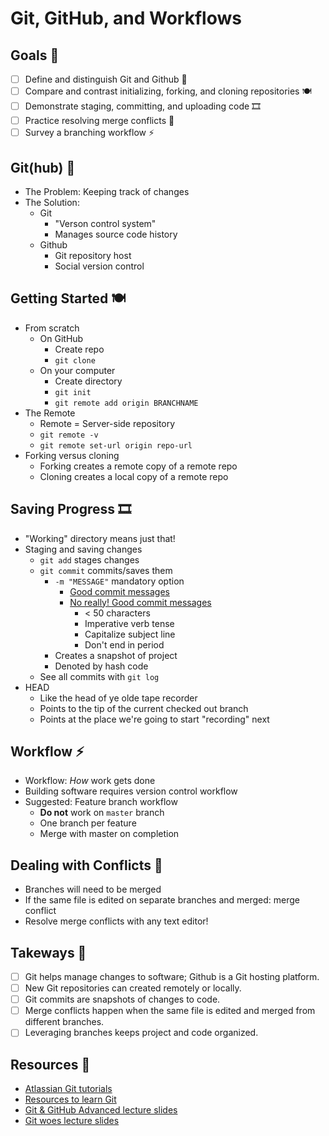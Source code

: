 # Git, GitHub, and Workflows

## Goals 🐛

- [ ] Define and distinguish Git and Github 🐙
- [ ] Compare and contrast initializing, forking, and cloning repositories 🍽
- [ ] Demonstrate staging, committing, and uploading code 🎞
- [ ] Practice resolving merge conflicts 🤼
- [ ] Survey a branching workflow ⚡️

## Git(hub) 🐙

- The Problem: Keeping track of changes
- The Solution:
  - Git
    - "Verson control system"
    - Manages source code history
  - Github
    - Git repository host
    - Social version control

## Getting Started 🍽

- From scratch
  - On GitHub
    - Create repo
    - `git clone`
  - On your computer
    - Create directory
    - `git init`
    - `git remote add origin BRANCHNAME`
- The Remote
  - Remote = Server-side repository
  - `git remote -v`
  - `git remote set-url origin repo-url`
- Forking versus cloning
  - Forking creates a remote copy of a remote repo
  - Cloning creates a local copy of a remote repo

## Saving Progress 🎞

- "Working" directory means just that!
- Staging and saving changes
  - `git add` stages changes
  - `git commit` commits/saves them
    - `-m "MESSAGE"` mandatory option
      - [Good commit messages](https://xkcd.com/1296/)
      - [No really! Good commit messages](https://chris.beams.io/posts/git-commit/)
        - < 50 characters
        - Imperative verb tense
        - Capitalize subject line
        - Don't end in period
    - Creates a snapshot of project
    - Denoted by hash code
  - See all commits with `git log`
- HEAD
  - Like the head of ye olde tape recorder
  - Points to the tip of the current checked out branch
  - Points at the place we're going to start "recording" next

## Workflow ⚡️

- Workflow: _How_ work gets done
- Building software requires version control workflow
- Suggested: Feature branch workflow
  - **Do not** work on `master` branch
  - One branch per feature
  - Merge with master on completion

## Dealing with Conflicts 🤼

- Branches will need to be merged
- If the same file is edited on separate branches and merged: merge conflict
- Resolve merge conflicts with any text editor!

## Takeways 🦋

- [ ] Git helps manage changes to software; Github is a Git hosting platform.
- [ ] New Git repositories can created remotely or locally.
- [ ] Git commits are snapshots of changes to code.
- [ ] Merge conflicts happen when the same file is edited and merged from different branches.
- [ ] Leveraging branches keeps project and code organized. 

## Resources 🌳

- [Atlassian Git tutorials](https://www.atlassian.com/git/tutorials)
- [Resources to learn Git](https://try.github.io/)
- [Git & GitHub Advanced lecture slides](https://docs.google.com/presentation/d/1TINfBSXONL8GdfL5Ej9auUbn4EJ7e9LEzu4iFhOencI/edit?usp=sharing)
- [Git woes lecture slides](https://docs.google.com/presentation/d/1_pm5OMGYQBsJIzF5ohScGS9s83DElkmWtw-y2obDZgk/edit?usp=sharing)
